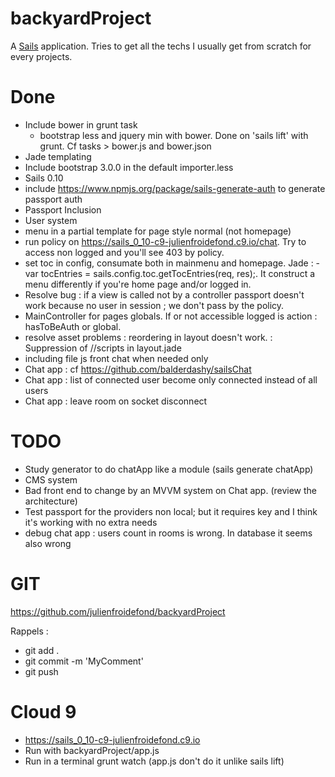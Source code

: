 # backyardProject

A [Sails](http://sailsjs.org) application. Tries to get all the techs I usually get from scratch for every projects.

# Done

- Include bower in grunt task
    - bootstrap less and jquery min with bower. Done on 'sails lift' with grunt. Cf tasks > bower.js and bower.json
- Jade templating
- Include bootstrap 3.0.0 in the default importer.less
- Sails 0.10
- include https://www.npmjs.org/package/sails-generate-auth to generate passport auth
- Passport Inclusion
- User system
- menu in a partial template for page style normal (not homepage)
- run policy on https://sails_0_10-c9-julienfroidefond.c9.io/chat. Try to access non logged and you'll see 403 by policy.
- set toc in config, consumate both in mainmenu and homepage. Jade : - var tocEntries = sails.config.toc.getTocEntries(req, res);. It construct a menu differently if you're home page and/or logged in.
- Resolve bug : if a view is called not by a controller passport doesn't work because no user in session ; we don't pass by the policy.
- MainController for pages globals. If or not accessible logged is action : hasToBeAuth or global.
- resolve asset problems : reordering in layout doesn't work. : Suppression of //scripts in layout.jade
- including file js front chat when needed only
- Chat app : cf https://github.com/balderdashy/sailsChat
- Chat app : list of connected user become only connected instead of all users
- Chat app : leave room on socket disconnect

# TODO

- Study generator to do chatApp like a module (sails generate chatApp)
- CMS system
- Bad front end to change by an MVVM system on Chat app. (review the architecture)
- Test passport for the providers non local; but it requires key and I think it's working with no extra needs
- debug chat app : users count in rooms is wrong. In database it seems also wrong


# GIT

https://github.com/julienfroidefond/backyardProject

Rappels :
- git add .
- git commit -m 'MyComment'
- git push

# Cloud 9

- https://sails_0_10-c9-julienfroidefond.c9.io
- Run with backyardProject/app.js
- Run in a terminal grunt watch (app.js don't do it unlike sails lift)